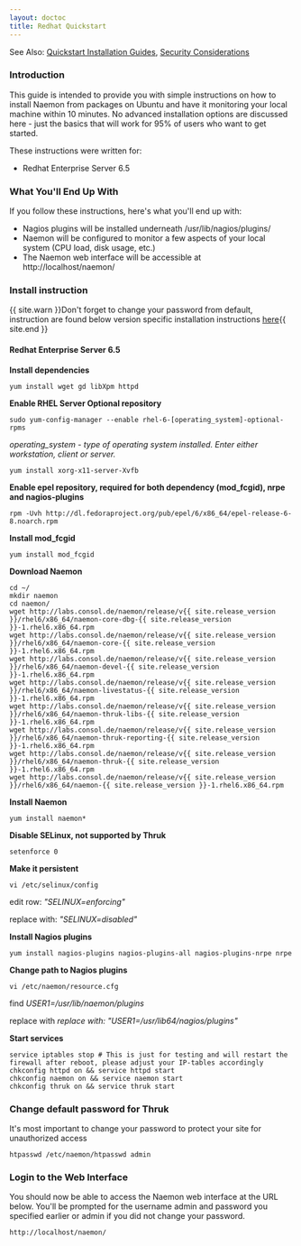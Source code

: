 ```yaml
---
layout: doctoc
title: Redhat Quickstart
---
```

<span class="glyphicon glyphicon-arrow-right"></span> See Also: <a href="quickstart.html">Quickstart Installation Guides</a>, <a href="security.html">Security Considerations</a>

### Introduction

This guide is intended to provide you with simple instructions on how to install Naemon from packages on Ubuntu and have it monitoring your local machine within 10 minutes. No advanced installation options are discussed here - just the basics that will work for 95% of users who want to get started.

These instructions were written for:

* Redhat Enterprise Server 6.5

### What You'll End Up With

If you follow these instructions, here's what you'll end up with:

<ul>
<li>Nagios plugins will be installed underneath /usr/lib/nagios/plugins/</li>
<li>Naemon will be configured to monitor a few aspects of your local system (CPU load, disk usage, etc.)</li>
<li>The Naemon web interface will be accessible at http://localhost/naemon/</li>
</ul>

### Install instruction 

{{ site.warn }}Don't forget to change your password from default, instruction are found below version specific installation instructions <a href="#change_default_password_for_thruk">here</a>{{ site.end }}

#### Redhat Enterprise Server 6.5

**Install dependencies**

```
yum install wget gd libXpm httpd
```

**Enable RHEL Server Optional repository**

```
sudo yum-config-manager --enable rhel-6-[operating_system]-optional-rpms
```

*operating_system - type of operating system installed. Enter either workstation, client or server.*

```
yum install xorg-x11-server-Xvfb
```

**Enable epel repository, required for both dependency (mod_fcgid), nrpe and nagios-plugins**

```
rpm -Uvh http://dl.fedoraproject.org/pub/epel/6/x86_64/epel-release-6-8.noarch.rpm
```

**Install mod_fcgid**

```
yum install mod_fcgid
```

**Download Naemon**

```
cd ~/
mkdir naemon
cd naemon/
wget http://labs.consol.de/naemon/release/v{{ site.release_version }}/rhel6/x86_64/naemon-core-dbg-{{ site.release_version }}-1.rhel6.x86_64.rpm
wget http://labs.consol.de/naemon/release/v{{ site.release_version }}/rhel6/x86_64/naemon-core-{{ site.release_version }}-1.rhel6.x86_64.rpm
wget http://labs.consol.de/naemon/release/v{{ site.release_version }}/rhel6/x86_64/naemon-devel-{{ site.release_version }}-1.rhel6.x86_64.rpm
wget http://labs.consol.de/naemon/release/v{{ site.release_version }}/rhel6/x86_64/naemon-livestatus-{{ site.release_version }}-1.rhel6.x86_64.rpm
wget http://labs.consol.de/naemon/release/v{{ site.release_version }}/rhel6/x86_64/naemon-thruk-libs-{{ site.release_version }}-1.rhel6.x86_64.rpm
wget http://labs.consol.de/naemon/release/v{{ site.release_version }}/rhel6/x86_64/naemon-thruk-reporting-{{ site.release_version }}-1.rhel6.x86_64.rpm
wget http://labs.consol.de/naemon/release/v{{ site.release_version }}/rhel6/x86_64/naemon-thruk-{{ site.release_version }}-1.rhel6.x86_64.rpm
wget http://labs.consol.de/naemon/release/v{{ site.release_version }}/rhel6/x86_64/naemon-{{ site.release_version }}-1.rhel6.x86_64.rpm
```

**Install Naemon**

```
yum install naemon*
```

**Disable SELinux, not supported by Thruk**

```
setenforce 0
```

**Make it persistent**

```
vi /etc/selinux/config
```

edit row: *"SELINUX=enforcing"*

replace with: *"SELINUX=disabled"*

**Install Nagios plugins**

```
yum install nagios-plugins nagios-plugins-all nagios-plugins-nrpe nrpe
```

**Change path to Nagios plugins**

```
vi /etc/naemon/resource.cfg 
```

find *$USER1$=/usr/lib/naemon/plugins*

replace with *replace with: "$USER1$=/usr/lib64/nagios/plugins"*

**Start services**

```
service iptables stop # This is just for testing and will restart the firewall after reboot, please adjust your IP-tables accordingly
chkconfig httpd on && service httpd start
chkconfig naemon on && service naemon start
chkconfig thruk on && service thruk start
```

### Change default password for Thruk

It's most important to change your password to protect your site for unauthorized access

```
htpasswd /etc/naemon/htpasswd admin
```

### Login to the Web Interface

You should now be able to access the Naemon web interface at the URL below.  You'll be prompted for the username admin and password you specified earlier or admin if you did not change your password.

```
http://localhost/naemon/
```
